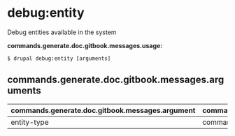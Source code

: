 # debug:entity
Debug entities available in the system

**commands.generate.doc.gitbook.messages.usage:**
```
$ drupal debug:entity [arguments]
```

## commands.generate.doc.gitbook.messages.arguments
commands.generate.doc.gitbook.messages.argument | commands.generate.doc.gitbook.messages.details
---------|-------------
entity-type | commands.debug.entity.arguments.entity-type
